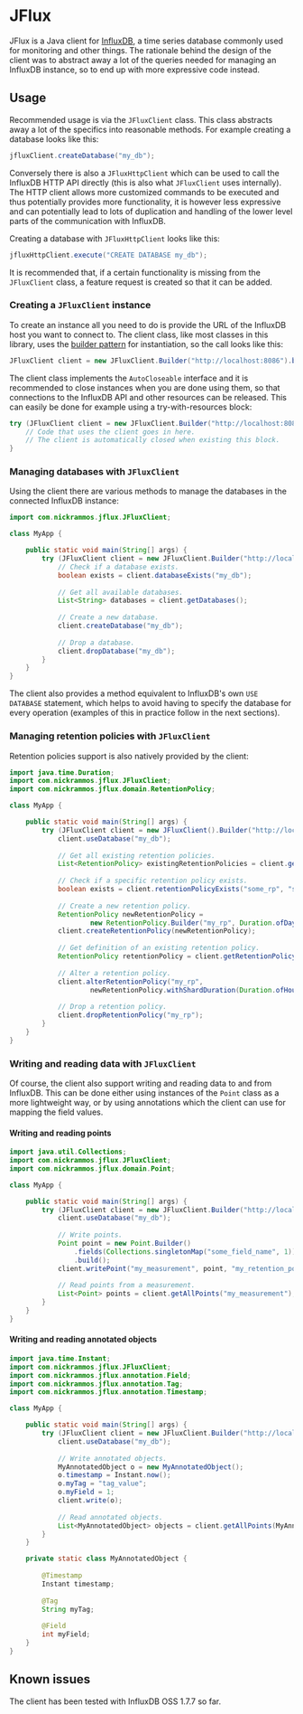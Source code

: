 # JFlux

JFlux is a Java client for [InfluxDB](https://www.influxdata.com/products/influxdb-overview/), a 
time series database commonly used for monitoring and other things. The rationale behind the design
of the client was to abstract away a lot of the queries needed for managing an InfluxDB instance,
so to end up with more expressive code instead.

## Usage

Recommended usage is via the `JFluxClient` class. This class abstracts away a lot of the specifics
into reasonable methods. For example creating a database looks like this:

```java
jfluxClient.createDatabase("my_db");
``` 

Conversely there is also a `JFluxHttpClient` which can be used to call the InfluxDB HTTP API 
directly (this is also what `JFluxClient` uses internally). The HTTP client allows more customized
commands to be executed and thus potentially provides more functionality, it is however less 
expressive and can potentially lead to lots of duplication and handling of the lower level parts of 
the communication with InfluxDB.

Creating a database with `JFluxHttpClient` looks like this:

```java
jfluxHttpClient.execute("CREATE DATABASE my_db");
```

It is recommended that, if a certain functionality is missing from the `JFluxClient` class, a 
feature request is created so that it can be added.

### Creating a `JFluxClient` instance

To create an instance all you need to do is provide the URL of the InfluxDB host you want to connect
to. The client class, like most classes in this library, uses the 
[builder pattern](https://en.wikipedia.org/wiki/Builder_pattern) for instantiation, so the call 
looks like this:

```java
JFluxClient client = new JFluxClient.Builder("http://localhost:8086").build();
```

The client class implements the `AutoCloseable` interface and it is recommended to close instances 
when you are done using them, so that connections to the InfluxDB API and other resources can be
released. This can easily be done for example using a try-with-resources block:

```java
try (JFluxClient client = new JFluxClient.Builder("http://localhost:8086").build()) {
    // Code that uses the client goes in here. 
    // The client is automatically closed when existing this block.
}
```

### Managing databases with `JFluxClient`

Using the client there are various methods to manage the databases in the connected InfluxDB 
instance:

```java
import com.nickrammos.jflux.JFluxClient;

class MyApp {

    public static void main(String[] args) {
        try (JFluxClient client = new JFluxClient.Builder("http://localhost:8086").build()) {
            // Check if a database exists.
            boolean exists = client.databaseExists("my_db");
    
            // Get all available databases.
            List<String> databases = client.getDatabases();
    
            // Create a new database.
            client.createDatabase("my_db");
    
            // Drop a database.
            client.dropDatabase("my_db");
        }
    }
}
```

The client also provides a method equivalent to InfluxDB's own `USE DATABASE` statement, which helps
to avoid having to specify the database for every operation (examples of this in practice follow in
the next sections).

### Managing retention policies with `JFluxClient`

Retention policies support is also natively provided by the client:

```java
import java.time.Duration;
import com.nickrammos.jflux.JFluxClient;
import com.nickrammos.jflux.domain.RetentionPolicy;

class MyApp {

    public static void main(String[] args) {
        try (JFluxClient client = new JFluxClient().Builder("http://localhost:8086").build()) {
            client.useDatabase("my_db");
        
            // Get all existing retention policies.
            List<RetentionPolicy> existingRetentionPolicies = client.getRetentionPolicies();
    
            // Check if a specific retention policy exists.
            boolean exists = client.retentionPolicyExists("some_rp", "some_other_db");
        
            // Create a new retention policy.
            RetentionPolicy newRetentionPolicy = 
                    new RetentionPolicy.Builder("my_rp", Duration.ofDays(1)).build();
            client.createRetentionPolicy(newRetentionPolicy);
    
            // Get definition of an existing retention policy.
            RetentionPolicy retentionPolicy = client.getRetentionPolicy("my_rp");
        
            // Alter a retention policy.
            client.alterRetentionPolicy("my_rp", 
                    newRetentionPolicy.withShardDuration(Duration.ofHours(1)));
    
            // Drop a retention policy.
            client.dropRetentionPolicy("my_rp");
        }
    }
}
```

### Writing and reading data with `JFluxClient`

Of course, the client also support writing and reading data to and from InfluxDB. This can be done
either using instances of the `Point` class as a more lightweight way, or by using annotations which
the client can use for mapping the field values.

#### Writing and reading points

```java
import java.util.Collections;
import com.nickrammos.jflux.JFluxClient;
import com.nickrammos.jflux.domain.Point;

class MyApp {

    public static void main(String[] args) {
        try (JFluxClient client = new JFluxClient.Builder("http://localhost:8086").build()) {
            client.useDatabase("my_db");
    
            // Write points.
            Point point = new Point.Builder()
                .fields(Collections.singletonMap("some_field_name", 1))
                .build();
            client.writePoint("my_measurement", point, "my_retention_policy");
    
            // Read points from a measurement.
            List<Point> points = client.getAllPoints("my_measurement");
        }
    }
}
```

#### Writing and reading annotated objects

```java
import java.time.Instant;
import com.nickrammos.jflux.JFluxClient;
import com.nickrammos.jflux.annotation.Field;
import com.nickrammos.jflux.annotation.Tag;
import com.nickrammos.jflux.annotation.Timestamp;

class MyApp {

    public static void main(String[] args) {
        try (JFluxClient client = new JFluxClient.Builder("http://localhost:8086").build()) {
            client.useDatabase("my_db");
    
            // Write annotated objects.
            MyAnnotatedObject o = new MyAnnotatedObject();
            o.timestamp = Instant.now();
            o.myTag = "tag_value";
            o.myField = 1;
            client.write(o);
    
            // Read annotated objects.
            List<MyAnnotatedObject> objects = client.getAllPoints(MyAnnotatedObject.class);
        }
    }

    private static class MyAnnotatedObject {
    
        @Timestamp
        Instant timestamp;
    
        @Tag
        String myTag;
    
        @Field
        int myField;
    }
}
```

## Known issues

The client has been tested with InfluxDB OSS 1.7.7 so far.
